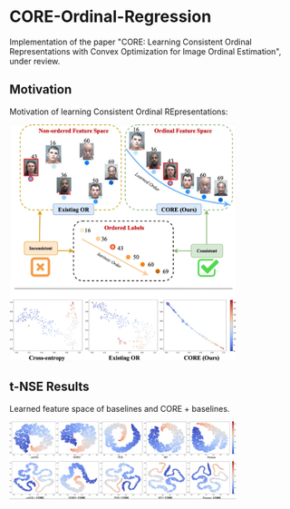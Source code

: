 # CORE-Ordinal-Regression
Implementation of the paper "CORE: Learning Consistent Ordinal Representations with Convex Optimization for Image Ordinal Estimation", under review.

## Motivation
Motivation of learning Consistent Ordinal REpresentations:

<img src='figures/motivation.jpg' width="400">


## t-NSE Results
Learned feature space of baselines and CORE + baselines.

<img src='figures/MORPH_total.jpg' width="400">



